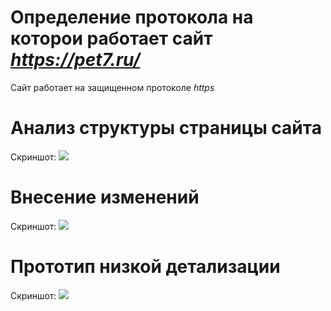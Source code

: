# Определение протокола на которои работает сайт *https://pet7.ru/*

Сайт работает на защищенном протоколе *https*

# Анализ структуры страницы сайта

Скриншот:
![](Структура.png)

# Внесение изменений

Скриншот:
![](Скринизм.png)

# Прототип низкой детализации

Скриншот:
![](Прототип.png)
